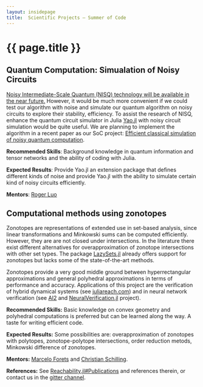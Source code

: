 ```yaml
---
layout: insidepage
title:  Scientific Projects – Summer of Code
---
```


# {{ page.title }}

## Quantum Computation: Simualation of Noisy Circuits

[Noisy Intermediate-Scale Quantum (NISQ) technology will be available in the near future.](https://arxiv.org/abs/1801.00862) However, it would be much more convenient if we could test our algorithm with noise and simulate our quantum algorithm on noisy circuits to explore their stability, efficiency. To assist the research of NISQ, enhance the quantum circuit simulator in Julia [Yao.jl](https://github.com/QuantumBFS/Yao.jl) with noisy circuit simulation would be quite useful. We are planning to implement the algorithm in a recent paper as our SoC project: [Efficient classical simulation of noisy quantum computation](https://arxiv.org/pdf/1810.03176.pdf).

**Recommended Skills**: Background knowledge in quantum information and tensor networks and the ability of coding with Julia.

**Expected Results**: Provide Yao.jl an extension package that defines different kinds of noise and provide Yao.jl with the ability to simulate certain kind of noisy circuits efficiently.

**Mentors**: [Roger Luo](https://github.com/Roger-luo/)


## Computational methods using zonotopes

Zonotopes are representations of extended use in set-based analysis, since linear transformations and Minkowski sums can be computed efficiently. However, they are are not closed under intersections. In the literature there exist different alternatives for overapproximation of zonotope intersections with other set types. The package [LazySets.jl](https://github.com/JuliaReach/LazySets.jl) already offers support for zonotopes but lacks some of the state-of-the-art methods.

Zonotopes provide a very good middle ground between hyperrectangular approximations and general polyhedral approximations in terms of performance and accuracy. Applications of this project are the verification of hybrid dynamical systems (see [juliareach.com](http://juliareach.com)) and in neural network verification (see [AI2](https://ieeexplore.ieee.org/document/8418593) and [NeuralVerification.jl](https://github.com/sisl/NeuralVerification.jl) project).

**Recommended Skills:** Basic knowledge on convex geometry and polyhedral computations is preferred but can be learned along the way. A taste for writing efficient code. 

**Expected Results:** Some possibilities are: overapproximation of zonotopes with polytopes, zonotope-polytope intersections, order reduction metods, Minkowski difference of zonotopes.

**Mentors:** [Marcelo Forets](http://github.com/mforets) and [Christian Schilling](https://github.com/schillic).

**References:** See [Reachability.jl#Publications](https://juliareach.github.io/Reachability.jl/stable/publications/) and references therein, or contact us in the [gitter channel](https://gitter.im/JuliaReach/Lobby).
